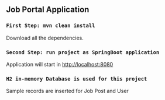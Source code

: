
## Job Portal Application


### `First Step: mvn clean install`

Download all the dependencies.<br />

### `Second Step: run project as SpringBoot application`

Application will start in  [http://localhost:8080](http://localhost:8080)


### `H2 in-memory Database is used for this project`

Sample records are inserted for Job Post and User </br>


